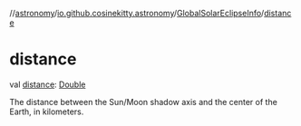 //[astronomy](../../../index.md)/[io.github.cosinekitty.astronomy](../index.md)/[GlobalSolarEclipseInfo](index.md)/[distance](distance.md)

# distance

val [distance](distance.md): [Double](https://kotlinlang.org/api/latest/jvm/stdlib/kotlin/-double/index.html)

The distance between the Sun/Moon shadow axis and the center of the Earth, in kilometers.
